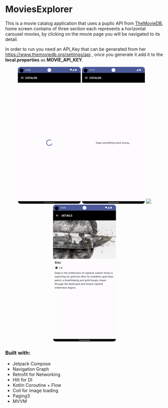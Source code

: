 # MoviesExplorer

This is a movie catalog application that uses a puplic API from [TheMovieDB](https://developer.themoviedb.org/), home screen contains of three section each represents a horizontal carousel movies, by clicking on the movie page you will be navigated to its detail.

In order to run you need an API_Key that can be generated from her https://www.themoviedb.org/settings/api , once you generate it add it to the **local.properties** as **MOVIE_API_KEY**.

<p align="center">
      <img src="screenshots/movie loading.png" width="200">
      <img src="screenshots/movie error.png" width="200">
      <img src="screenshots/movie list.png" width="200">
      <img src="screenshots/movie details.png" width="200">
</p>

### Built with:
- Jetpack Compose
- Navigation Graph
- Retrofit for Networking
- Hilt for DI
- Kotlin Coroutine + Flow
- Coil for image loading
- Paging3
- MVVM
